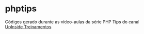 # phptips

Códigos gerado durante as vídeo-aulas da série PHP Tips do canal <a href="https://www.youtube.com/channel/UCw6vF0DoeshwUcmBnjUe2ZQ" target="blank">UpInside Treinamentos</a>
